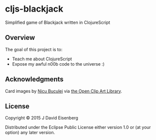 # cljs-blackjack

Simplified game of Blackjack written in ClojureScript

## Overview

The goal of this project is to:

* Teach me about ClojureScript
* Expose my awful n00b code to the universe :)

## Acknowledgments

Card images by [Nicu Buculei](http://nicubunu.ro/) via [the Open Clip Art Library](https://openclipart.org/).

## License

Copyright © 2015 J David Eisenberg

Distributed under the Eclipse Public License either version 1.0 or (at your option) any later version.
